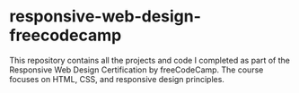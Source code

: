 # responsive-web-design-freecodecamp
This repository contains all the projects and code I completed as part of the Responsive Web Design Certification by freeCodeCamp. The course focuses on HTML, CSS, and responsive design principles.
